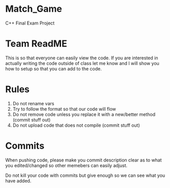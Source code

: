Match_Game
==========

C++ Final Exam Project

Team ReadME
=============
This is so that everyone can easily view the code. If you are interested in actually writing the code outside of class let me know and I will show you how to setup so that you can add to the code.

Rules
======

1. Do not rename vars
2. Try to follow the format so that our code will flow
3. Do not remove code unless you replace it with a new/better method (commit stuff out)
4. Do not upload code that does not compile (commit stuff out)

Commits
========
When pushing code, please make you commit description clear as to what you edited/changed so other memebers can easily adjust.

Do not kill your code with commits but give enough so we can see what you have added. 
